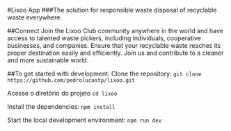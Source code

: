 #Lixoo App
###The solution for responsible waste disposal of recyclable waste everywhere.

##Connect
Join the Lixoo Club community anywhere in the world and have access to talented waste pickers, including individuals, cooperative businesses, and companies.
Ensure that your recyclable waste reaches its proper destination easily and efficiently.
Join us and contribute to a cleaner and more sustainable world.

##To get started with development:
Clone the repository:
```git clone https://github.com/pedrolucastp/lixoo.git```

Acesse o diretório do projeto
```cd lixoo```

Install the dependencies:
```npm install```

Start the local development environment:
```npm run dev```
